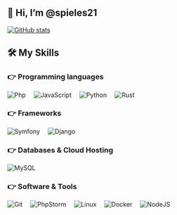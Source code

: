 ## 👋 Hi, I’m @spieles21
[![GitHub stats](https://github-readme-stats.vercel.app/api?username=spieles21&show_icons=true)](https://github.com/anuraghazra/github-readme-stats)


## 🛠️ My Skills

### 👉 Programming languages
![Php](https://img.shields.io/badge/Php-F90298?style=for-the-badge&logo=php&logoColor=white)&emsp;
![JavaScript](https://img.shields.io/badge/JavaScript-f0db4f?style=for-the-badge&logo=javascript&logoColor=black)&emsp;
![Python](https://img.shields.io/badge/Python-FFD43B?style=for-the-badge&logo=python&logoColor=darkgreen)&emsp;
![Rust](https://img.shields.io/badge/Rust-AF6F4A?style=for-the-badge&logo=rust&logoColor=white)&emsp;

### 👉 Frameworks
![Symfony](https://img.shields.io/badge/Symfony-100000?style=for-the-badge&logo=symfony&logoColor=white)&emsp;
![Django](https://img.shields.io/badge/Django-0C4B33?style=for-the-badge&logo=django&logoColor=white)&emsp;


### 👉 Databases & Cloud Hosting
![MySQL](https://img.shields.io/badge/MySQL-00000F?style=for-the-badge&logo=mysql&logoColor=white)&emsp;

 ### 👉 Software & Tools
 
![Git](https://img.shields.io/badge/Git-F05032?style=for-the-badge&logo=git&logoColor=white)&emsp;
![PhpStorm](https://img.shields.io/badge/PhpStorm-0078D4?style=for-the-badge&logo=phpstorm&logoColor=white)&emsp;
![Linux](https://img.shields.io/badge/Linux-100000?style=for-the-badge&logo=linux&logoColor=white)&emsp;
![Docker](https://img.shields.io/badge/Docker-2CA5E0?style=for-the-badge&logo=docker&logoColor=white)&emsp;
![NodeJS](https://img.shields.io/badge/Node.JS-43853D?style=for-the-badge&logo=node.js&logoColor=white)&emsp;
 
<!-- <p align="center"><img src="https://media.giphy.com/media/QaMcXSekUWx7aogAUr/giphy.gif" width="30" />&nbsp;Git profile Trophies</p><br>
<img src="https://github-profile-trophy.vercel.app/?username=spieles21&theme=gruvbox" /> -->

